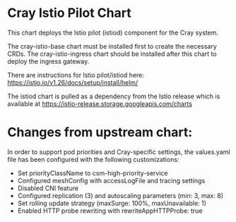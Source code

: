 # Cray Istio Pilot Chart

This chart deploys the Istio pilot (istiod) component for the Cray system.

The cray-istio-base chart must be installed first to create the necessary CRDs.
The cray-istio-ingress chart should be installed after this chart to deploy the ingress gateway.

There are instructions for Istio pilot/istiod here:
https://istio.io/v1.26/docs/setup/install/helm/

The istiod chart is pulled as a dependency from the Istio release which is available at
https://istio-release.storage.googleapis.com/charts

# Changes from upstream chart:

In order to support pod priorities and Cray-specific settings, the values.yaml file
has been configured with the following customizations:
- Set priorityClassName to csm-high-priority-service
- Configured meshConfig with accessLogFile and tracing settings
- Disabled CNI feature
- Configured replication (3) and autoscaling parameters (min: 3, max: 8)
- Set rolling update strategy (maxSurge: 100%, maxUnavailable: 1)
- Enabled HTTP probe rewriting with rewriteAppHTTPProbe: true
